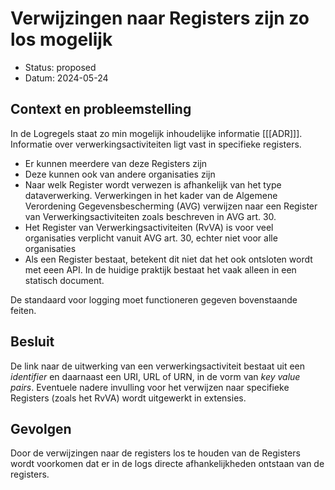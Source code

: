 # Verwijzingen naar Registers zijn zo los mogelijk

- Status: proposed
- Datum: 2024-05-24

## Context en probleemstelling

In de Logregels staat zo min mogelijk inhoudelijke informatie [[[ADR]]]. Informatie over verwerkingsactiviteiten ligt vast in specifieke registers.

- Er kunnen meerdere van deze Registers zijn
- Deze kunnen ook van andere organisaties zijn
- Naar welk Register wordt verwezen is afhankelijk van het type dataverwerking. Verwerkingen in het kader van de Algemene Verordening Gegevensbescherming (AVG) verwijzen naar een Register van Verwerkingsactiviteiten zoals beschreven in AVG art. 30.
- Het Register van Verwerkingsactiviteiten (RvVA) is voor veel organisaties verplicht vanuit AVG art. 30, echter niet voor alle organisaties
- Als een Register bestaat, betekent dit niet dat het ook ontsloten wordt met eeen API. In de huidige praktijk bestaat het vaak alleen in een statisch document.

De standaard voor logging moet functioneren gegeven bovenstaande feiten.

## Besluit

De link naar de uitwerking van een verwerkingsactiviteit bestaat uit een *identifier* en daarnaast een URI, URL of URN, in de vorm van *key value pairs*. Eventuele nadere invulling voor het verwijzen naar specifieke Registers (zoals het RvVA) wordt uitgewerkt in extensies.

## Gevolgen

Door de verwijzingen naar de registers los te houden van de Registers wordt voorkomen dat er in de logs directe afhankelijkheden ontstaan van de registers.
